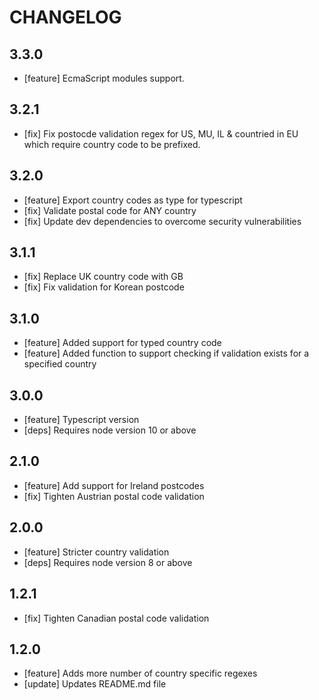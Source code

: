# CHANGELOG

## 3.3.0
* [feature] EcmaScript modules support.

## 3.2.1
* [fix] Fix postocde validation regex for US, MU, IL & countried in EU which require country code to be prefixed.

## 3.2.0
* [feature] Export country codes as type for typescript
* [fix] Validate postal code for ANY country
* [fix] Update dev dependencies to overcome security vulnerabilities

## 3.1.1
* [fix] Replace UK country code with GB
* [fix] Fix validation for Korean postcode

## 3.1.0
* [feature] Added support for typed country code
* [feature] Added function to support checking if validation exists for a specified country

## 3.0.0
* [feature] Typescript version
* [deps] Requires node version 10 or above

## 2.1.0
* [feature] Add support for Ireland postcodes
* [fix] Tighten Austrian postal code validation

## 2.0.0
* [feature] Stricter country validation
* [deps] Requires node version 8 or above

## 1.2.1
* [fix] Tighten Canadian postal code validation

## 1.2.0
* [feature] Adds more number of country specific regexes
* [update] Updates README.md file
